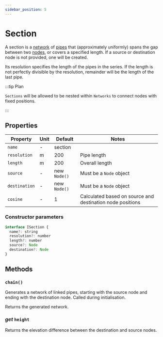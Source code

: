 ```yaml
---
sidebar_position: 5
---
```


# Section

A section is a [network](/docs/model/Network) of [pipes](/docs/model/Pipe) that (approximately uniformly) spans the gap between two [nodes](/docs/model/Node), or covers a specified length. If a source or destination node is not provided, one will be created.

Its resolution specifies the length of the pipes in the series. If the length is not perfectly divisible by the resolution, remainder will be the length of the last pipe.

:::tip Plan

`Sections` will be allowed to be nested within `Networks` to connect nodes with fixed positions.

:::

## Properties

| Property      | Unit | Default      | Notes                                                     |
| ------------- | ---- | ------------ | --------------------------------------------------------- |
| `name`        | -    | section      |                                                           |
| `resolution`  | m    | 200          | Pipe length                                               |
| `length`      | m    | 200          | Overall length                                            |
| `source`      | -    | new `Node()` | Must be a `Node` object                                   |
| `destination` | -    | new `Node()` | Must be a `Node` object                                   |
| `cosine`      | -    | 1            | Calculated based on source and destination node positions |

### Constructor parameters

```js
interface ISection {
  name?: string
  resolution?: number
  length?: number
  source?: Node
  destination?: Node
}
```

## Methods

### `chain()`

Generates a network of linked pipes, starting with the source node and ending with the destination node. Called during initialisation.

Returns the generated network.

### _get_ `height`

Returns the elevation difference between the destination and source nodes.
